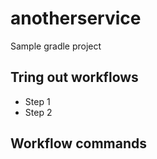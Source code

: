 # anotherservice
Sample gradle project

## Tring out workflows
* Step 1
* Step 2

## Workflow commands
